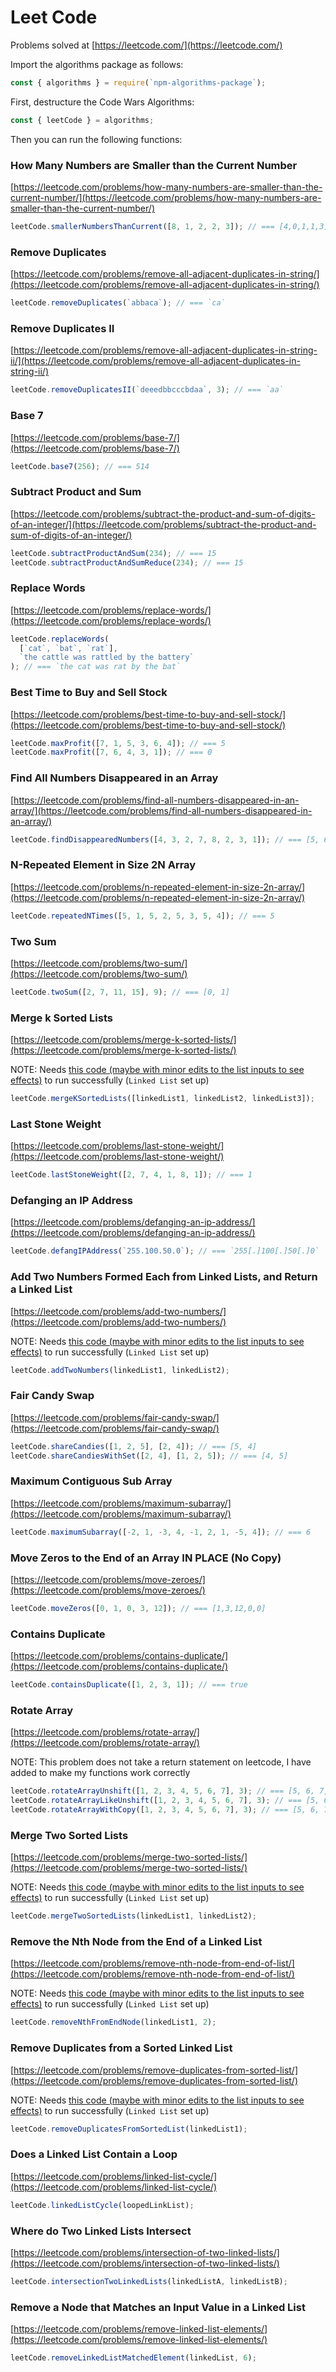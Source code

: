 # Leet Code

Problems solved at [https://leetcode.com/](https://leetcode.com/)

Import the algorithms package as follows:

```js
const { algorithms } = require(`npm-algorithms-package`);
```

First, destructure the Code Wars Algorithms:

```js
const { leetCode } = algorithms;
```

Then you can run the following functions:

### How Many Numbers are Smaller than the Current Number

[https://leetcode.com/problems/how-many-numbers-are-smaller-than-the-current-number/](https://leetcode.com/problems/how-many-numbers-are-smaller-than-the-current-number/)

```js
leetCode.smallerNumbersThanCurrent([8, 1, 2, 2, 3]); // === [4,0,1,1,3]
```

### Remove Duplicates

[https://leetcode.com/problems/remove-all-adjacent-duplicates-in-string/](https://leetcode.com/problems/remove-all-adjacent-duplicates-in-string/)

```js
leetCode.removeDuplicates(`abbaca`); // === `ca`
```

### Remove Duplicates II

[https://leetcode.com/problems/remove-all-adjacent-duplicates-in-string-ii/](https://leetcode.com/problems/remove-all-adjacent-duplicates-in-string-ii/)

```js
leetCode.removeDuplicatesII(`deeedbbcccbdaa`, 3); // === `aa`
```

### Base 7

[https://leetcode.com/problems/base-7/](https://leetcode.com/problems/base-7/)

```js
leetCode.base7(256); // === 514
```

### Subtract Product and Sum

[https://leetcode.com/problems/subtract-the-product-and-sum-of-digits-of-an-integer/](https://leetcode.com/problems/subtract-the-product-and-sum-of-digits-of-an-integer/)

```js
leetCode.subtractProductAndSum(234); // === 15
leetCode.subtractProductAndSumReduce(234); // === 15
```

### Replace Words

[https://leetcode.com/problems/replace-words/](https://leetcode.com/problems/replace-words/)

```js
leetCode.replaceWords(
  [`cat`, `bat`, `rat`],
  `the cattle was rattled by the battery`
); // === `the cat was rat by the bat`
```

### Best Time to Buy and Sell Stock

[https://leetcode.com/problems/best-time-to-buy-and-sell-stock/](https://leetcode.com/problems/best-time-to-buy-and-sell-stock/)

```js
leetCode.maxProfit([7, 1, 5, 3, 6, 4]); // === 5
leetCode.maxProfit([7, 6, 4, 3, 1]); // === 0
```

### Find All Numbers Disappeared in an Array

[https://leetcode.com/problems/find-all-numbers-disappeared-in-an-array/](https://leetcode.com/problems/find-all-numbers-disappeared-in-an-array/)

```js
leetCode.findDisappearedNumbers([4, 3, 2, 7, 8, 2, 3, 1]); // === [5, 6]
```

### N-Repeated Element in Size 2N Array

[https://leetcode.com/problems/n-repeated-element-in-size-2n-array/](https://leetcode.com/problems/n-repeated-element-in-size-2n-array/)

```js
leetCode.repeatedNTimes([5, 1, 5, 2, 5, 3, 5, 4]); // === 5
```

### Two Sum

[https://leetcode.com/problems/two-sum/](https://leetcode.com/problems/two-sum/)

```js
leetCode.twoSum([2, 7, 11, 15], 9); // === [0, 1]
```

### Merge k Sorted Lists

[https://leetcode.com/problems/merge-k-sorted-lists/](https://leetcode.com/problems/merge-k-sorted-lists/)

NOTE: Needs [this code (maybe with minor edits to the list inputs to see effects)](./linkedList.md) to run successfully (`Linked List` set up)

```js
leetCode.mergeKSortedLists([linkedList1, linkedList2, linkedList3]);
```

### Last Stone Weight

[https://leetcode.com/problems/last-stone-weight/](https://leetcode.com/problems/last-stone-weight/)

```js
leetCode.lastStoneWeight([2, 7, 4, 1, 8, 1]); // === 1
```

### Defanging an IP Address

[https://leetcode.com/problems/defanging-an-ip-address/](https://leetcode.com/problems/defanging-an-ip-address/)

```js
leetCode.defangIPAddress(`255.100.50.0`); // === `255[.]100[.]50[.]0`
```

### Add Two Numbers Formed Each from Linked Lists, and Return a Linked List

[https://leetcode.com/problems/add-two-numbers/](https://leetcode.com/problems/add-two-numbers/)

NOTE: Needs [this code (maybe with minor edits to the list inputs to see effects)](./linkedList.md) to run successfully (`Linked List` set up)

```js
leetCode.addTwoNumbers(linkedList1, linkedList2);
```

### Fair Candy Swap

[https://leetcode.com/problems/fair-candy-swap/](https://leetcode.com/problems/fair-candy-swap/)

```js
leetCode.shareCandies([1, 2, 5], [2, 4]); // === [5, 4]
leetCode.shareCandiesWithSet([2, 4], [1, 2, 5]); // === [4, 5]
```

### Maximum Contiguous Sub Array

[https://leetcode.com/problems/maximum-subarray/](https://leetcode.com/problems/maximum-subarray/)

```js
leetCode.maximumSubarray([-2, 1, -3, 4, -1, 2, 1, -5, 4]); // === 6
```

### Move Zeros to the End of an Array IN PLACE (No Copy)

[https://leetcode.com/problems/move-zeroes/](https://leetcode.com/problems/move-zeroes/)

```js
leetCode.moveZeros([0, 1, 0, 3, 12]); // === [1,3,12,0,0]
```

### Contains Duplicate

[https://leetcode.com/problems/contains-duplicate/](https://leetcode.com/problems/contains-duplicate/)

```js
leetCode.containsDuplicate([1, 2, 3, 1]); // === true
```

### Rotate Array

[https://leetcode.com/problems/rotate-array/](https://leetcode.com/problems/rotate-array/)

NOTE: This problem does not take a return statement on leetcode, I have added to make my functions work correctly

```js
leetCode.rotateArrayUnshift([1, 2, 3, 4, 5, 6, 7], 3); // === [5, 6, 7, 1, 2, 3, 4]
leetCode.rotateArrayLikeUnshift([1, 2, 3, 4, 5, 6, 7], 3); // === [5, 6, 7, 1, 2, 3, 4]
leetCode.rotateArrayWithCopy([1, 2, 3, 4, 5, 6, 7], 3); // === [5, 6, 7, 1, 2, 3, 4]
```

### Merge Two Sorted Lists

[https://leetcode.com/problems/merge-two-sorted-lists/](https://leetcode.com/problems/merge-two-sorted-lists/)

NOTE: Needs [this code (maybe with minor edits to the list inputs to see effects)](./linkedList.md) to run successfully (`Linked List` set up)

```js
leetCode.mergeTwoSortedLists(linkedList1, linkedList2);
```

### Remove the Nth Node from the End of a Linked List

[https://leetcode.com/problems/remove-nth-node-from-end-of-list/](https://leetcode.com/problems/remove-nth-node-from-end-of-list/)

NOTE: Needs [this code (maybe with minor edits to the list inputs to see effects)](./linkedList.md) to run successfully (`Linked List` set up)

```js
leetCode.removeNthFromEndNode(linkedList1, 2);
```

### Remove Duplicates from a Sorted Linked List

[https://leetcode.com/problems/remove-duplicates-from-sorted-list/](https://leetcode.com/problems/remove-duplicates-from-sorted-list/)

NOTE: Needs [this code (maybe with minor edits to the list inputs to see effects)](./linkedList.md) to run successfully (`Linked List` set up)

```js
leetCode.removeDuplicatesFromSortedList(linkedList1);
```

### Does a Linked List Contain a Loop

[https://leetcode.com/problems/linked-list-cycle/](https://leetcode.com/problems/linked-list-cycle/)

```js
leetCode.linkedListCycle(loopedLinkList);
```

### Where do Two Linked Lists Intersect

[https://leetcode.com/problems/intersection-of-two-linked-lists/](https://leetcode.com/problems/intersection-of-two-linked-lists/)

```js
leetCode.intersectionTwoLinkedLists(linkedListA, linkedListB);
```

### Remove a Node that Matches an Input Value in a Linked List

[https://leetcode.com/problems/remove-linked-list-elements/](https://leetcode.com/problems/remove-linked-list-elements/)

```js
leetCode.removeLinkedListMatchedElement(linkedList, 6);
```
